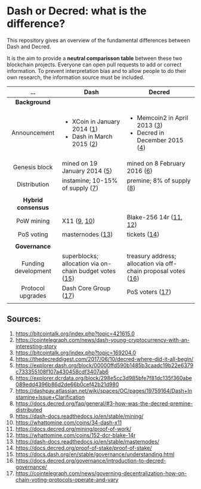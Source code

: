 # Dash or Decred: what is the difference?

This repository gives an overview of the fundamental differences between Dash and Decred. 

It is the aim to provide a **neutral comparisson table** between these two blockchain projects. Everyone can open pull requests to add or correct information. To prevent interpretation bias and to allow people to do their own research, the information source must be included.

... | Dash | Decred
:---: | --- | ---
**Background** | | 
Announcement | <ul><li>XCoin in January 2014 ([1])</li><li>Dash in March 2015 ([2])</li></ul> | <ul><li>Memcoin2 in April 2013 ([3])</li><li>Decred in December 2015 ([4])</li></ul>
Genesis block | mined on 19 January 2014 ([5]) | mined on 8 February 2016 ([6])
Distribution | instamine; 10-15% of supply ([7])| premine; 8% of supply ([8])
 | | 
**Hybrid consensus** | | 
PoW mining | X11 ([9], [10]) | Blake-256 14r ([11], [12])
PoS voting | masternodes ([13]) | tickets ([14])
 | | 
**Governance** | | 
Funding development | superblocks; allocation via on-chain budget votes ([15]) | treasury address; allocation via off-chain proposal votes ([16])
Protocol upgrades | Dash Core Group ([17]) | PoS voters ([17])
 | | 

[1]: https://bitcointalk.org/index.php?topic=421615.0
[2]: https://cointelegraph.com/news/dash-young-cryptocurrency-with-an-interesting-story
[3]: https://bitcointalk.org/index.php?topic=169204.0
[4]: https://thedecreddigest.com/2017/06/10/decred-where-did-it-all-begin/
[5]: https://explorer.dash.org/block/00000ffd590b1485b3caadc19b22e6379c733355108f107a430458cdf3407ab6
[6]: https://explorer.dcrdata.org/block/298e5cc3d985bfe7f81dc135f360abe089edd4396b86d2de66b0cef42b21d980
[7]: https://dashpay.atlassian.net/wiki/spaces/OC/pages/19759164/Dash+Instamine+Issue+Clarification
[8]: https://docs.decred.org/faq/general/#3-how-was-the-decred-premine-distributed
[9]: https://dash-docs.readthedocs.io/en/stable/mining/
[10]: https://whattomine.com/coins/34-dash-x11
[11]: https://docs.decred.org/mining/proof-of-work/
[12]: https://whattomine.com/coins/152-dcr-blake-14r
[13]: https://dash-docs.readthedocs.io/en/stable/masternodes/
[14]: https://docs.decred.org/proof-of-stake/proof-of-stake/
[15]: https://docs.dash.org/en/stable/governance/understanding.html
[16]: https://docs.decred.org/governance/introduction-to-decred-governance/
[17]: https://cointelegraph.com/news/governing-decentralization-how-on-chain-voting-protocols-operate-and-vary


## Sources:

1. https://bitcointalk.org/index.php?topic=421615.0
2. https://cointelegraph.com/news/dash-young-cryptocurrency-with-an-interesting-story
3. https://bitcointalk.org/index.php?topic=169204.0
4. https://thedecreddigest.com/2017/06/10/decred-where-did-it-all-begin/
5. https://explorer.dash.org/block/00000ffd590b1485b3caadc19b22e6379c733355108f107a430458cdf3407ab6
6. https://explorer.dcrdata.org/block/298e5cc3d985bfe7f81dc135f360abe089edd4396b86d2de66b0cef42b21d980
7. https://dashpay.atlassian.net/wiki/spaces/OC/pages/19759164/Dash+Instamine+Issue+Clarification
8. https://docs.decred.org/faq/general/#3-how-was-the-decred-premine-distributed
9. https://dash-docs.readthedocs.io/en/stable/mining/
10. https://whattomine.com/coins/34-dash-x11
11. https://docs.decred.org/mining/proof-of-work/
12. https://whattomine.com/coins/152-dcr-blake-14r
13. https://dash-docs.readthedocs.io/en/stable/masternodes/
14. https://docs.decred.org/proof-of-stake/proof-of-stake/
15. https://docs.dash.org/en/stable/governance/understanding.html
16. https://docs.decred.org/governance/introduction-to-decred-governance/
17. https://cointelegraph.com/news/governing-decentralization-how-on-chain-voting-protocols-operate-and-vary
